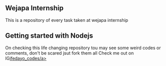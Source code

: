 
Wejapa Internship
----
This is a repository of every task taken at wejapa internship


Getting started with Nodejs
---------------------------

On checking this life changing repository tou may see some weird codes or comments, don't be scared jsut fork them all
Check me out on IG<a href="https://www.instagram.com/ifedayo_codes">ifedayo_codes/a>
